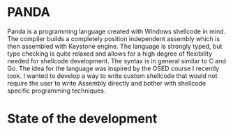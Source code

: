 # PANDA

Panda is a programming language created with Windows shellcode in mind. The compiler builds a completely position independent assembly which is then assembled with Keystone engine. The language is strongly typed, but type checking is quite relaxed and allows for a high degree of flexibility needed for shellcode development. The syntax is in general similar to C and Go. The idea for the language was inspired by the OSED course I recently took. I wanted to develop a way to write custom shellcode that would not require the user to write Assembly directly and bother with shellcode specific programming techniques.


# State of the development
